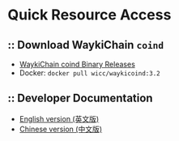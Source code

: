 Quick Resource Access
=====================================
## :: Download WaykiChain ```coind```
* [WaykiChain coind Binary Releases](https://github.com/WaykiChain/WaykiChain/wiki/Download-WaykiChain-Binary-Releases)
* Docker: ```docker pull wicc/waykicoind:3.2```

## :: Developer Documentation

* [English version (英文版)](https://wicc-devbook.readthedocs.io/en/latest)
* [Chinese version (中文版)](https://wicc-devbook.readthedocs.io/zh_CN/latest)
